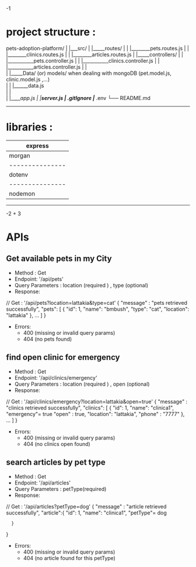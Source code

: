 
-1
# project structure :

pets-adoption-platform/
|
|___src/
|   |_____routes/
|   |      |________pets.routes.js
|   |      |________clinics.routes.js
|   |      |________articles.routes.js
|   |_____controllers/
|   |      |___________pets.controller.js
|   |      |___________clinics.controller.js
|   |      |___________articles.controller.js
|   |                       
|   |_____Data/ (or)   models/  when dealing with mongoDB   (pet.model.js, clinic.model.js ,...)                
|   |     |______data.js                                  
|   |                                       
|   |_____app.js
|   |_____server.js
|___ .gitIgnore
|___ .env
└── README.md 
__________________________________
# libraries :
|     express
|---------------
|     morgan
|---------------
|     dotenv 
|---------------
|     nodemon
_____________________________________________________________________________

-2 + 3
# APIs

## Get available pets in my City

- Method : Get
- Endpoint: '/api/pets'
- Query Parameters : location (required ) , type (optional)
- Response:

// Get : '/api/pets?location=lattakia&type=cat'
  { "message" : "pets retrieved successfully",
    "pets": [
      { "id": 1,
        "name": "bmbush",
        "type": "cat",
        "location": "lattakia" 
      },
      ...
    ]
  }
  
- Errors:
  - 400 (missing or invalid query params)
  - 404 (no pets found)

## find open clinic for emergency

- Method : Get
- Endpoint: '/api/clinics/emergency'
- Query Parameters : location (required ) , open (optional)
- Response:

// Get : '/api/clinics/emergency?location=lattakia&open=true'
  { "message" : "clinics retrieved successfully",
    "clinics": [
      { "id": 1,
        "name": "clinica1",
        "emergency"= true
        "open" : true,
        "location": "lattakia", 
        "phone" : "7777"
      },
      ...
    ]
  }
  
- Errors:
  - 400 (missing or invalid query params)
  - 404 (no clinics open found)

## search articles by pet type

- Method : Get
- Endpoint: '/api/articles'
- Query Parameters : petType(required)
- Response:

// Get : '/api/articles?petType=dog'
  { "message" : "article retrieved successfully",
    "article":{
       "id": 1,
        "name": "clinica1",
        "petType"= dog
       
      }
  }
  
- Errors:
  - 400 (missing or invalid query params)
  - 404 (no article found for this petType)




